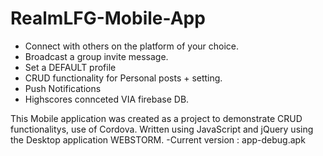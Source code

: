 # RealmLFG-Mobile-App

- Connect with others on the platform of your choice. 
- Broadcast a group invite message.
- Set a DEFAULT profile
- CRUD functionality for Personal posts + setting.
- Push Notifications
- Highscores connceted VIA firebase DB.


This Mobile application was created as a project to demonstrate CRUD functionalitys, use of Cordova. Written using JavaScript and jQuery using the Desktop application WEBSTORM.
-Current version : app-debug.apk
